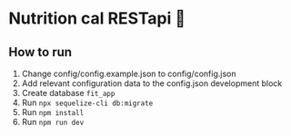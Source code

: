 # Nutrition cal RESTapi 🚀

## How to run

1. Change config/config.example.json to config/config.json
2. Add relevant configuration data to the config.json development block
3. Create database ```fit_app```
4. Run ```npx sequelize-cli db:migrate```
5. Run ```npm install```
6. Run ```npm run dev```

